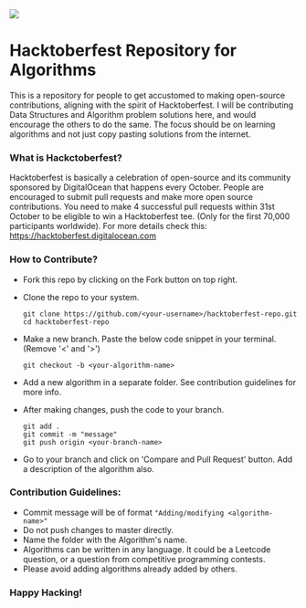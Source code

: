 <img src="https://hacktoberfest.digitalocean.com/assets/og-hf20-cf92d1a3bfc78883ea79dbac1518f1a4f1585e23eb69337ea730447cb70fa777.png" />

# Hacktoberfest Repository for Algorithms

This is a repository for people to get accustomed to making open-source contributions, aligning with the spirit of Hacktoberfest. I will be contributing Data Structures and Algorithm problem solutions here, and would encourage the others to do the same. The focus should be on learning algorithms and not just copy pasting solutions from the internet. 

### What is Hackctoberfest?

Hacktoberfest is basically a celebration of open-source and its community sponsored by DigitalOcean that happens every October. People are encouraged to submit pull requests and make more open source contributions. You need to make 4 successful pull requests within 31st October to be eligible to win a Hacktoberfest tee. (Only for the first 70,000 participants worldwide). For more details check this: https://hacktoberfest.digitalocean.com

### How to Contribute?

- Fork this repo by clicking on the Fork button on top right.

- Clone the repo to your system. 
  
  ```
  git clone https://github.com/<your-username>/hacktoberfest-repo.git
  cd hacktoberfest-repo
  ```
- Make a new branch. Paste the below code snippet in your terminal. (Remove '<' and '>')
  
  ```
  git checkout -b <your-algorithm-name>
  ```
  
- Add a new algorithm in a separate folder. See contribution guidelines for more info.

- After making changes, push the code to your branch.
  
  ```
  git add .
  git commit -m "message"
  git push origin <your-branch-name>
  ```
- Go to your branch and click on 'Compare and Pull Request' button. Add a description of the algorithm also.
  
### Contribution Guidelines:

- Commit message will be of format ```"Adding/modifying <algorithm-name>"```
- Do not push changes to master directly.
- Name the folder with the Algorithm's name. 
- Algorithms can be written in any language. It could be a Leetcode question, or a question from competitive programming contests.
- Please avoid adding algorithms already added by others.
  
### Happy Hacking!
  
